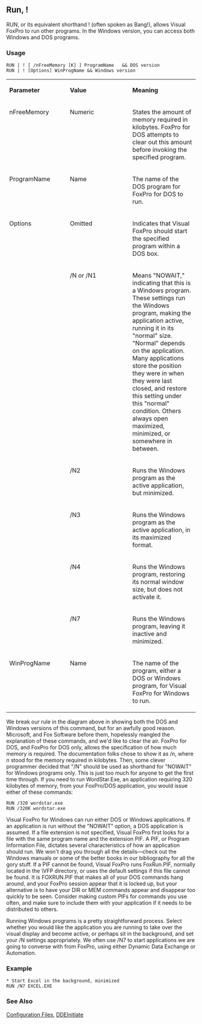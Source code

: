 ## Run, !

RUN, or its equivalent shorthand ! (often spoken as Bang!), allows Visual FoxPro to run other programs. In the Windows version, you can access both Windows and DOS programs.

### Usage

```foxpro
RUN | ! [ /nFreeMemory [K] ] ProgramName   && DOS version
RUN | ! [Options] WinProgName && Windows version
```
<table>
<tr>
  <td width="32%" valign="top">
  <p><b>Parameter</b></p>
  </td>
  <td width="23%" valign="top">
  <p><b>Value</b></p>
  </td>
  <td width="45%" valign="top">
  <p><b>Meaning</b></p>
  </td>
 </tr>
<tr>
  <td width="32%" valign="top">
  <p>nFreeMemory</p>
  </td>
  <td width="23%" valign="top">
  <p>Numeric</p>
  </td>
  <td width="45%" valign="top">
  <p>States the amount of memory required in kilobytes. FoxPro for DOS attempts to clear out this amount before invoking the specified program.</p>
  </td>
 </tr>
<tr>
  <td width="32%" valign="top">
  <p>ProgramName</p>
  </td>
  <td width="23%" valign="top">
  <p>Name</p>
  </td>
  <td width="45%" valign="top">
  <p>The name of the DOS program for FoxPro for DOS to run.</p>
  </td>
 </tr>
<tr>
  <td width="32%" rowspan="6" valign="top">
  <p>Options</p>
  </td>
  <td width="23%" valign="top">
  <p>Omitted</p>
  </td>
  <td width="45%" valign="top">
  <p>Indicates that Visual FoxPro should start the specified program within a DOS box.</p>
  </td>
 </tr>
<tr>
  <td width="33%" valign="top">
  <p>/N or /N1</p>
  </td>
  <td width="67%" valign="top">
  <p>Means &quot;NOWAIT,&quot; indicating that this is a Windows program. These settings run the Windows program, making the application active, running it in its &quot;normal&quot; size. &quot;Normal&quot; depends on the application. Many applications store the position they were in when they were last closed, and restore this setting under this &quot;normal&quot; condition. Others always open maximized, minimized, or somewhere in between.</p>
  </td>
 </tr>
<tr>
  <td width="33%" valign="top">
  <p>/N2</p>
  </td>
  <td width="67%" valign="top">
  <p>Runs the Windows program as the active application, but minimized.</p>
  </td>
 </tr>
<tr>
  <td width="33%" valign="top">
  <p>/N3</p>
  </td>
  <td width="67%" valign="top">
  <p>Runs the Windows program as the active application, in its maximized format.</p>
  </td>
 </tr>
<tr>
  <td width="33%" valign="top">
  <p>/N4</p>
  </td>
  <td width="67%" valign="top">
  <p>Runs the Windows program, restoring its normal window size, but does not activate it.</p>
  </td>
 </tr>
<tr>
  <td width="33%" valign="top">
  <p>/N7</p>
  </td>
  <td width="67%" valign="top">
  <p>Runs the Windows program, leaving it inactive and minimized.</p>
  </td>
 </tr>
<tr>
  <td width="32%" valign="top">
  <p>WinProgName</p>
  </td>
  <td width="23%" valign="top">
  <p>Name</p>
  </td>
  <td width="45%" valign="top">
  <p>The name of the program, either a DOS or Windows program, for Visual FoxPro for Windows to run.</p>
  </td>
 </tr>
</table>

We break our rule in the diagram above in showing both the DOS and Windows versions of this command, but for an awfully good reason. Microsoft, and Fox Software before them, hopelessly mangled the explanation of these commands, and we'd like to clear the air. FoxPro for DOS, and FoxPro for DOS only, allows the specification of how much memory is required. The documentation folks chose to show it as /n, where *n* stood for the memory required in kilobytes. Then, some clever programmer decided that "/N" should be used as shorthand for "NOWAIT" for Windows programs only. This is just too much for anyone to get the first time through. If you need to run WordStar.Exe, an application requiring 320 kilobytes of memory, from your FoxPro/DOS application, you would issue either of these commands:

```foxpro
RUN /320 wordstar.exe
RUN /320K wordstar.exe
```
Visual FoxPro for Windows can run either DOS or Windows applications. If an application is run without the "NOWAIT" option, a DOS application is assumed. If a file extension is not specified, Visual FoxPro first looks for a file with the same program name and the extension PIF. A PIF, or Program Information File, dictates several characteristics of how an application should run. We won't drag you through all the details&mdash;check out the Windows manuals or some of the better books in our bibliography for all the gory stuff. If a PIF cannot be found, Visual FoxPro runs FoxRun.PIF, normally located in the \VFP directory, or uses the default settings if this file cannot be found. It is FOXRUN.PIF that makes all of your DOS commands hang around, and your FoxPro session appear that it is locked up, but your alternative is to have your DIR or MEM commands appear and disappear too quickly to be seen. Consider making custom PIFs for commands you use often, and make sure to include them with your application if it needs to be distributed to others.

Running Windows programs is a pretty straightforward process. Select whether you would like the application you are running to take over the visual display and become active, or perhaps sit in the background, and set your /N settings appropriately. We often use /N7 to start applications we are going to converse with from FoxPro, using either Dynamic Data Exchange or Automation.

### Example

```foxpro
* Start Excel in the background, minimized
RUN /N7 EXCEL.EXE
```
### See Also

[Configuration Files](s4g322.md), [DDEInitiate](s4g228.md)